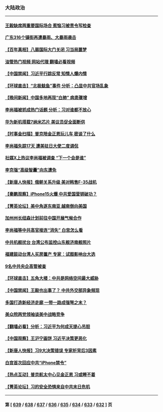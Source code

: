### 大陆政治
---
#### [王毅缺席两重要国际场合 惹恼习被责令写检查](../../pages/ncid277/n14074440.md?09152045) 
#### [广东316个镇街再遭暴雨、大暴雨袭击](../../pages/ncid277/n14074432.md?09152045) 
#### [【百年真相】八扇国际大门关闭 习当局噩梦](../../pages/ncid277/n14073871.md?09152045) 
#### [油管热门视频 网站代理 翻墙必看视频](http://138.2.39.72:81/youtube.html?epic-marker?09152045)
#### [【中国禁闻】习近平行踪反常 知情人爆内情](../../pages/ncid277/n14073647.md?09152045) 
#### [【环球直击】“北极鲶鱼”事件 分析：凸显中共官场乱象](../../pages/ncid277/n14073649.md?09152045) 
#### [【晚间新闻】中国多地再现“白肺” 病患骤增](../../pages/ncid277/n14074350.md?09152045) 
#### [李尚福被抓成热门话题 分析：习对谁都不放心](../../pages/ncid277/n14074281.md?09152045) 
#### [华为新机搭载7纳米芯片 美议员促全面断供](../../pages/ncid277/n14074111.md?09152045) 
#### [【时事金扫描】普京陪金正恩玩儿车 密谈了什么](../../pages/ncid277/n14074051.md?09152045) 
#### [李尚福失踪17天 遭美驻日大使二度调侃](../../pages/ncid277/n14073873.md?09152045) 
#### [社媒X上热议李尚福被调查 “下一个会是谁”](../../pages/ncid277/n14074086.md?09152045) 
#### [李克强“高级智囊”向东遭免](../../pages/ncid277/n14074104.md?09152045) 
#### [【新唐人快报】俄朝关系升级 美对韩售F-35战机](../../pages/ncid277/n14074054.md?09152045) 
#### [【秦鹏观察】iPhone15火爆 中共爱国营销破功？](../../pages/ncid277/n14073986.md?09152045) 
#### [【菁英论坛】美中角逐东南亚 越南倒向美国](../../pages/ncid277/n14074036.md?09152045) 
#### [加州州长纽森计划前往中国开展气候合作](../../pages/ncid277/n14073902.md?09152045) 
#### [李尚福等中共高官接连“消失” 白宫怎么看](../../pages/ncid277/n14073943.md?09152045) 
#### [中共机舰扰台 台湾公布监控山东舰济南舰照片](../../pages/ncid277/n14073784.md?09152045) 
#### [福建鼓动台湾人买房置产 专家：试图影响台大选](../../pages/ncid277/n14073632.md?09152045) 
#### [9名中共央企高管被查](../../pages/ncid277/n14073675.md?09152045) 
#### [【环球直击】五角大楼：中共是网络空间最大威胁](../../pages/ncid277/n14072844.md?09152045) 
#### [【中国禁闻】王毅也出事了？ 中共外交部异象频现](../../pages/ncid277/n14072841.md?09152045) 
#### [多国打造新经济走廊 一带一路成强弩之末？](../../pages/ncid277/n14073569.md?09152045) 
#### [美众院两党领袖谈美中战略竞争](../../pages/ncid277/n14073391.md?09152045) 
#### [【翻墙必看】分析：习近平为何成天提心吊胆](../../pages/ncid277/n14073523.md?09152045) 
#### [【中国观察】王沪宁画饼 习近平决策更恶化](../../pages/ncid277/n14073386.md?09152045) 
#### [【新唐人快报】习9大决策错误 专家析背后3因素](../../pages/ncid277/n14073363.md?09152045) 
#### [白宫首次回应中共“iPhone禁令”](../../pages/ncid277/n14073399.md?09152045) 
#### [【热点互动】普京航太中心见金正恩 习或睡不着](../../pages/ncid277/n14073309.md?09152045) 
#### [【菁英论坛】习的安全恐惧来自中共末日危机](../../pages/ncid277/n14073261.md?09152045) 

---
#### 第 [ [639](./639.md?09152045) / [638](./638.md?09152045) / [637](./637.md?09152045) / [636](./636.md?09152045) / [635](./635.md?09152045) / [634](./634.md?09152045) / [633](./633.md?09152045) / [632](./632.md?09152045) ] 页
